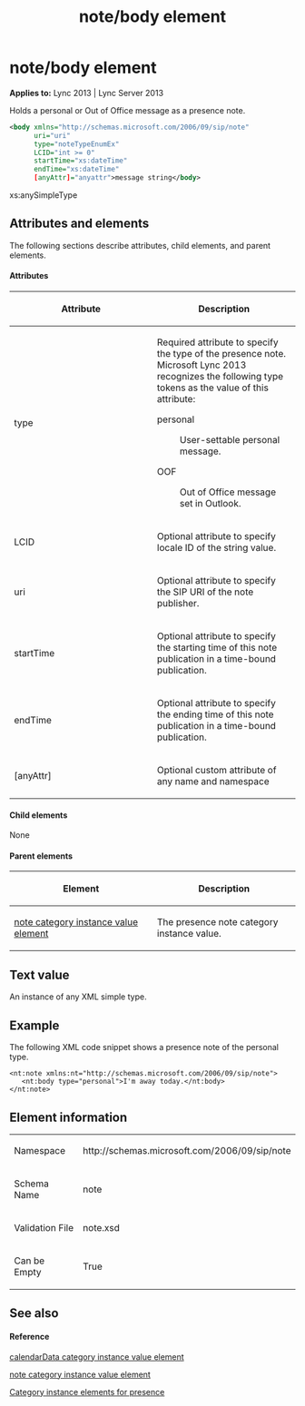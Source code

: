 ﻿---
title: note/body element
TOCTitle: note/body element
ms:assetid: c85fb20f-9edb-424c-9cee-fd5b9f4cffda
ms:mtpsurl: https://msdn.microsoft.com/library/Dn454763(v=office.15)
ms:contentKeyID: 57093650
ms.date: 07/24/2014
mtps_version: v=office.15
dev_langs:
- xml
---

# note/body element


**Applies to:** Lync 2013 | Lync Server 2013

Holds a personal or Out of Office message as a presence note.

```xml
<body xmlns="http://schemas.microsoft.com/2006/09/sip/note"
      uri="uri"
      type="noteTypeEnumEx" 
      LCID="int >= 0" 
      startTime="xs:dateTime"
      endTime="xs:dateTime"
      [anyAttr]="anyattr">message string</body>
```

xs:anySimpleType

## Attributes and elements

The following sections describe attributes, child elements, and parent elements.

#### Attributes

<table>
<colgroup>
<col style="width: 50%" />
<col style="width: 50%" />
</colgroup>
<thead>
<tr class="header">
<th><p>Attribute</p></th>
<th><p>Description</p></th>
</tr>
</thead>
<tbody>
<tr class="odd">
<td><p>type</p></td>
<td><p>Required attribute to specify the type of the presence note. Microsoft Lync 2013 recognizes the following type tokens as the value of this attribute:</p>
<dl>
<dt>personal</dt>
<dd><p>User-settable personal message.</p>
</dd>
<dt>OOF</dt>
<dd><p>Out of Office message set in Outlook.</p>
</dd>
</dl></td>
</tr>
<tr class="even">
<td><p>LCID</p></td>
<td><p>Optional attribute to specify locale ID of the string value.</p></td>
</tr>
<tr class="odd">
<td><p>uri</p></td>
<td><p>Optional attribute to specify the SIP URI of the note publisher.</p></td>
</tr>
<tr class="even">
<td><p>startTime</p></td>
<td><p>Optional attribute to specify the starting time of this note publication in a time-bound publication.</p></td>
</tr>
<tr class="odd">
<td><p>endTime</p></td>
<td><p>Optional attribute to specify the ending time of this note publication in a time-bound publication.</p></td>
</tr>
<tr class="even">
<td><p>[anyAttr]</p></td>
<td><p>Optional custom attribute of any name and namespace</p></td>
</tr>
</tbody>
</table>


#### Child elements

None

#### Parent elements

<table>
<colgroup>
<col style="width: 50%" />
<col style="width: 50%" />
</colgroup>
<thead>
<tr class="header">
<th><p>Element</p></th>
<th><p>Description</p></th>
</tr>
</thead>
<tbody>
<tr class="odd">
<td><p><a href="note-category-instance-value-element.md">note category instance value element</a></p></td>
<td><p>The presence note category instance value.</p></td>
</tr>
</tbody>
</table>


## Text value

An instance of any XML simple type.

## Example

The following XML code snippet shows a presence note of the personal type.

    <nt:note xmlns:nt="http://schemas.microsoft.com/2006/09/sip/note">
       <nt:body type="personal">I'm away today.</nt:body>
    </nt:note>

## Element information

<table>
<colgroup>
<col style="width: 50%" />
<col style="width: 50%" />
</colgroup>
<tbody>
<tr class="odd">
<td><p>Namespace</p></td>
<td><p>http://schemas.microsoft.com/2006/09/sip/note</p></td>
</tr>
<tr class="even">
<td><p>Schema Name</p></td>
<td><p>note</p></td>
</tr>
<tr class="odd">
<td><p>Validation File</p></td>
<td><p>note.xsd</p></td>
</tr>
<tr class="even">
<td><p>Can be Empty</p></td>
<td><p>True</p></td>
</tr>
</tbody>
</table>


## See also

#### Reference

[calendarData category instance value element](calendardata-category-instance-value-element.md)

[note category instance value element](note-category-instance-value-element.md)

[Category instance elements for presence](category-instance-elements-for-presence.md)

